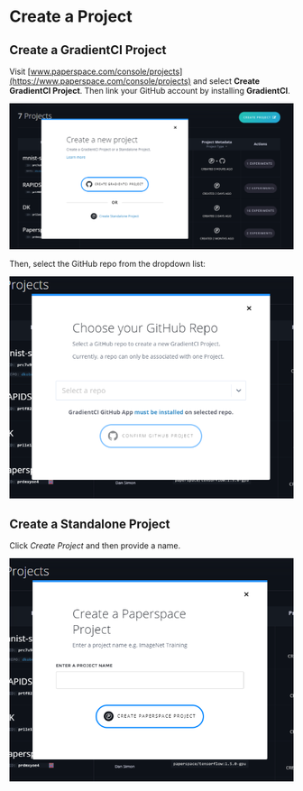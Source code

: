 # Create a Project

## Create a GradientCI Project

Visit [www.paperspace.com/console/projects](https://www.paperspace.com/console/projects) and select **Create GradientCI Project**.  Then link your GitHub account by installing **GradientCI**.  

![](../.gitbook/assets/image%20%2817%29.png)

Then, select the GitHub repo from the dropdown list:

![](../.gitbook/assets/image%20%289%29.png)

## Create a Standalone Project

Click _Create Project_ and then provide a name. 

![](../.gitbook/assets/image%20%2824%29.png)

